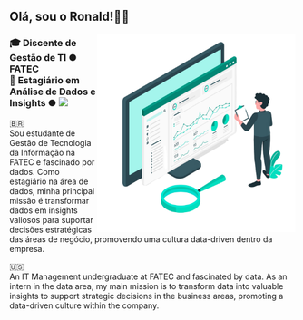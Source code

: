 
<h2>Olá, sou o Ronald!👋😄</h2>

<img src="https://github.com/ronallds/ronallds/blob/378e0e8a98e2f8a4965d3dcec739c9c5de020b12/data-illustration.png" min-width="350px" max-width="350px" width="350px" align="right">

<h3 align="left"> 
  🎓 <b>Discente de Gestão de TI  ●  FATEC </b><br>
  💼 <b>Estagiário em Análise de Dados e Insights  ●  <img src="https://cdn.prod.website-files.com/66b5e5cf007706b1611aaf52/66b5e5cf007706b1611ab05a_AF_RD_SAUDE_LOGO_FUNDO_BRANCO_RGB.png" min-height="20px" max-height="20px" height="20px"></b>
</h3>

<p align="left" size="30">
🇧🇷<br>
Sou estudante de Gestão de Tecnologia da Informação na FATEC e fascinado por dados. Como estagiário na área de dados, minha principal missão é transformar dados em insights valiosos para suportar decisões estratégicas das áreas de negócio,      promovendo uma cultura data-driven dentro da empresa.
</p>

<p align="left" size="30">
🇺🇸<br>
An IT Management undergraduate at FATEC and fascinated by data. As an intern in the data area, my main mission is to transform data into valuable insights to support strategic decisions in the business areas, promoting a data-driven culture within the company.
</p>
